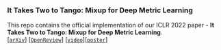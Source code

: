 ### It Takes Two to Tango: Mixup for Deep Metric Learning 
This repo contains the official implementation of our ICLR 2022 paper  - **It Takes Two to Tango: Mixup for Deep Metric Learning**.  
[[`arXiv`](https://arxiv.org/abs/2106.04990)] [[`OpenReview`](https://openreview.net/forum?id=ZKy2X3dgPA)] [[`video`](https://recorder-v3.slideslive.com/?share=63483&s=9b9d7eb8-8fa0-4aa6-ba95-2be2e1b40025 )][[`poster`]()]
